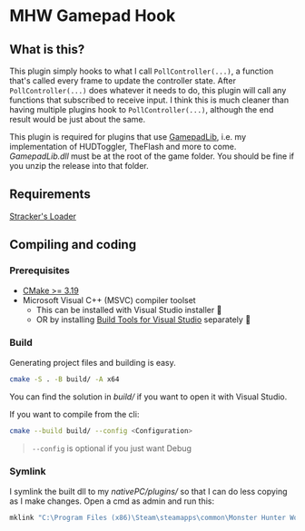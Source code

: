 # MHW Gamepad Hook

## What is this?

This plugin simply hooks to what I call `PollController(...)`, a function that's called every frame to update the controller state.
After `PollController(...)` does whatever it needs to do, this plugin will call any functions that subscribed to receive input.
I think this is much cleaner than having multiple plugins hook to `PollController(...)`, although the end result would be just about the same.

This plugin is required for plugins that use [GamepadLib](https://github.com/Stuff-Mods/GamepadLib), i.e. my implementation of HUDToggler, TheFlash and more to come.
_GamepadLib.dll_ must be at the root of the game folder.
You should be fine if you unzip the release into that folder.

## Requirements

[Stracker's Loader](https://www.nexusmods.com/monsterhunterworld/mods/1982)

## Compiling and coding

### Prerequisites

- [CMake >= 3.19](https://cmake.org/download/)
- Microsoft Visual C++ (MSVC) compiler toolset
  - This can be installed with Visual Studio installer :vomiting_face:
  - OR by installing [Build Tools for Visual Studio](https://visualstudio.microsoft.com/downloads/#other) separately :muscle:

### Build

Generating project files and building is easy.

```bash
cmake -S . -B build/ -A x64
```

You can find the solution in _build/_ if you want to open it with Visual Studio.

If you want to compile from the cli:

```bash
cmake --build build/ --config <Configuration>
```

> `--config` is optional if you just want Debug

### Symlink

I symlink the built dll to my _nativePC/plugins/_ so that I can do less copying as I make changes. Open a cmd as admin and run this:

```cmd
mklink "C:\Program Files (x86)\Steam\steamapps\common\Monster Hunter World\nativePC\plugins\GamepadHook.dll" "%cd%\build\src\Debug\GamepadHook.dll"

```
